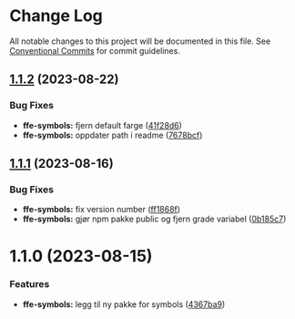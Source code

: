 # Change Log

All notable changes to this project will be documented in this file.
See [Conventional Commits](https://conventionalcommits.org) for commit guidelines.

## [1.1.2](https://github.com/SpareBank1/designsystem/compare/@sb1/ffe-symbols@1.1.1...@sb1/ffe-symbols@1.1.2) (2023-08-22)

### Bug Fixes

-   **ffe-symbols:** fjern default farge ([41f28d6](https://github.com/SpareBank1/designsystem/commit/41f28d626b7668e4a33b8e5365ce259a576556f9))
-   **ffe-symbols:** oppdater path i readme ([7678bcf](https://github.com/SpareBank1/designsystem/commit/7678bcfea3c18ee5a20728d744e843f2302d1739))

## [1.1.1](https://github.com/SpareBank1/designsystem/compare/@sb1/ffe-symbols@1.1.0...@sb1/ffe-symbols@1.1.1) (2023-08-16)

### Bug Fixes

-   **ffe-symbols:** fix version number ([ff1868f](https://github.com/SpareBank1/designsystem/commit/ff1868fe3da48bb049d8975ef5767b826d45a6b6))
-   **ffe-symbols:** gjør npm pakke public og fjern grade variabel ([0b185c7](https://github.com/SpareBank1/designsystem/commit/0b185c772c195550b3a055a63a1202b01371de4c))

# 1.1.0 (2023-08-15)

### Features

-   **ffe-symbols:** legg til ny pakke for symbols ([4367ba9](https://github.com/SpareBank1/designsystem/commit/4367ba9229efaaff55534c34f51b99f3650593f9))
